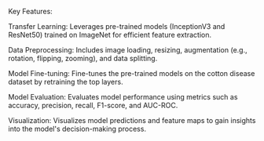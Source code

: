 Key Features:

Transfer Learning: Leverages pre-trained models (InceptionV3 and ResNet50) trained on ImageNet for efficient feature extraction.

Data Preprocessing: Includes image loading, resizing, augmentation (e.g., rotation, flipping, zooming), and data splitting.

Model Fine-tuning: Fine-tunes the pre-trained models on the cotton disease dataset by retraining the top layers.

Model Evaluation: Evaluates model performance using metrics such as accuracy, precision, recall, F1-score, and AUC-ROC.

Visualization: Visualizes model predictions and feature maps to gain insights into the model's decision-making process.
